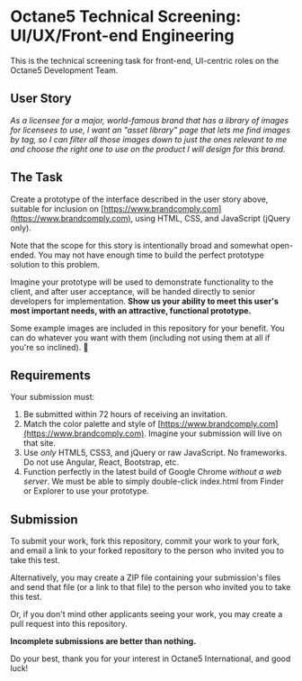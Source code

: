 # Octane5 Technical Screening: UI/UX/Front-end Engineering

This is the technical screening task for front-end, UI-centric roles on the Octane5 Development Team.

## User Story

_As a licensee for a major, world-famous brand that has a library of images for licensees to use, I want an "asset library" page that lets me find images by tag, so I can filter all those images down to just the ones relevant to me and choose the right one to use on the product I will design for this brand._


## The Task

Create a prototype of the interface described in the user story above, suitable for inclusion on [https://www.brandcomply.com](https://www.brandcomply.com), using HTML, CSS, and JavaScript (jQuery only).

Note that the scope for this story is intentionally broad and somewhat open-ended. You may not have enough time to build the perfect prototype solution to this problem.

Imagine your prototype will be used to demonstrate functionality to the client, and after user acceptance, will be handed directly to senior developers for implementation. **Show us your ability to meet this user's most important needs, with an attractive, functional prototype.**

Some example images are included in this repository for your benefit. You can do whatever you want with them (including not using them at all if you're so inclined). 🙂

## Requirements

Your submission must:

1. Be submitted within 72 hours of receiving an invitation.
2. Match the color palette and style of [https://www.brandcomply.com](https://www.brandcomply.com). Imagine your submission will live on that site.
3. Use _only_ HTML5, CSS3, and jQuery or raw JavaScript. No frameworks. Do not use Angular, React, Bootstrap, etc.
4. Function perfectly in the latest build of Google Chrome _without a web server_. We must be able to simply double-click index.html from Finder or Explorer to use your prototype.

## Submission

To submit your work, fork this repository, commit your work to your fork, and email a link to your forked repository to the person who invited you to take this test.

Alternatively, you may create a ZIP file containing your submission's files and send that file (or a link to that file) to the person who invited you to take this test.

Or, if you don't mind other applicants seeing your work, you may create a pull request into this repository.

**Incomplete submissions are better than nothing.**

Do your best, thank you for your interest in Octane5 International, and good luck!

